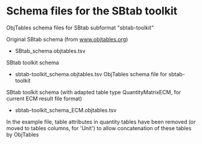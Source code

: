 Schema files for the SBtab toolkit
==================================

ObjTables schema files for SBtab subformat "sbtab-toolkit"

Original SBtab schema (from www.objtables.org)
* SBtab_schema.objtables.tsv

SBtab toolkit schema
* sbtab-toolkit_schema.objtables.tsv              ObjTables schema file for sbtab-toolkit

SBtab toolkit schema (with adapted table type QuantityMatrixECM, for current ECM result file format)
* sbtab-toolkit_schema_ECM.objtables.tsv

In the example file, table attributes in quantity tables have been removed (or moved to tables columns, for 'Unit') to allow concatenation of these tables by ObjTables
